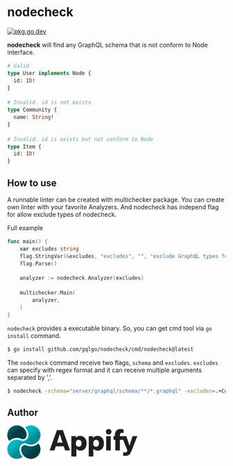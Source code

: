 # nodecheck

[![pkg.go.dev][gopkg-badge]][gopkg]

**nodecheck** will find any GraphQL schema that is not conform to Node interface.

```graphql
# Valid
type User implements Node {
  id: ID!
}

# Invalid. id is not exists
type Community {
  name: String!
}

# Invalid. id is exists but not conform to Node 
type Item {
  id: ID!
}
```

## How to use

A runnable linter can be created with multichecker package.
You can create own linter with your favorite Analyzers.
And nodecheck has independ flag for allow exclude types of nodecheck.

Full example

```go
func main() {
	var excludes string
	flag.StringVar(&excludes, "excludes", "", "exclude GraphQL types for node check. it can specify multiple values separated by `,` and it can use regex(e.g .+Connection")
	flag.Parse()

	analyzer := nodecheck.Analyzer(excludes)

	multichecker.Main(
		analyzer,
	)
}
```

`nodecheck` provides a executable binary. So, you can get cmd tool via `go install` command.

```sh
$ go install github.com/gqlgo/nodecheck/cmd/nodecheck@latest
```

The `nodecheck` command receive two flags, `schema` and `excludes`. `excludes` can specify with regex format and it can receive multiple arguments separated by ','.

```sh
$ nodecheck -schema="server/graphql/schema/**/*.graphql" -excludes=.+Connection,.+Edge
```

## Author

[![Appify Technologies, Inc.](appify-logo.png)](http://github.com/appify-technologies)

<!-- links -->
[gopkg]: https://pkg.go.dev/github.com/gqlgo/nodecheck
[gopkg-badge]: https://pkg.go.dev/badge/github.com/gqlgo/nodecheck?status.svg

